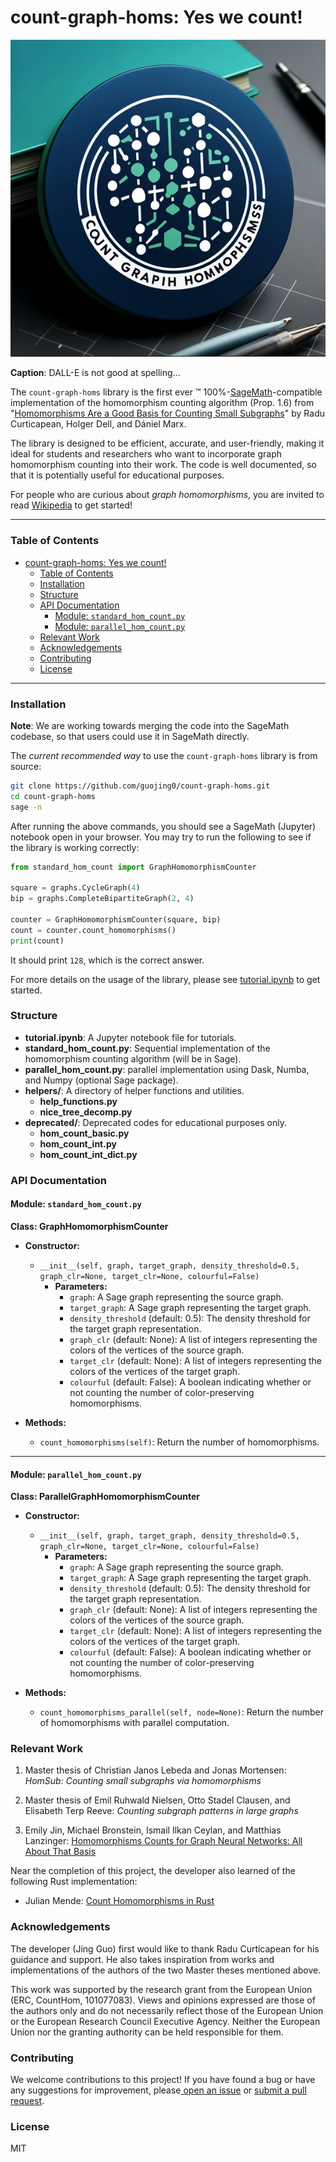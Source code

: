 # count-graph-homs: Yes we count!

![Count!](/images/logo.png)

**Caption**: DALL-E is not good at spelling...

The `count-graph-homs` library is the first ever :tm: 100%-[SageMath](https://www.sagemath.org/)-compatible implementation of the homomorphism counting algorithm (Prop. 1.6) from "[Homomorphisms Are a Good Basis for Counting Small Subgraphs](https://arxiv.org/abs/1705.01595)" by Radu Curticapean, Holger Dell, and Dániel Marx.

The library is designed to be efficient, accurate, and user-friendly, making it ideal for students and researchers who want to incorporate graph homomorphism counting into their work. The code is well documented, so that it is potentially useful for educational purposes.

For people who are curious about *graph homomorphisms*, you are invited to read [Wikipedia](https://en.wikipedia.org/wiki/Graph_homomorphism) to get started!

---

### Table of Contents

- [count-graph-homs: Yes we count!](#count-graph-homs-yes-we-count)
    - [Table of Contents](#table-of-contents)
    - [Installation](#installation)
    - [Structure](#structure)
    - [API Documentation](#api-documentation)
      - [Module: `standard_hom_count.py`](#module-standard_hom_countpy)
      - [Module: `parallel_hom_count.py`](#module-parallel_hom_countpy)
    - [Relevant Work](#relevant-work)
    - [Acknowledgements](#acknowledgements)
    - [Contributing](#contributing)
    - [License](#license)

---

### Installation

**Note**: We are working towards merging the code into the SageMath codebase, so that users could use it in SageMath directly.

The *current recommended way* to use the `count-graph-homs` library is from source:

```bash
git clone https://github.com/guojing0/count-graph-homs.git
cd count-graph-homs
sage -n
```

After running the above commands, you should see a SageMath (Jupyter) notebook open in your browser. You may try to run the following to see if the library is working correctly:

```python
from standard_hom_count import GraphHomomorphismCounter

square = graphs.CycleGraph(4)
bip = graphs.CompleteBipartiteGraph(2, 4)

counter = GraphHomomorphismCounter(square, bip)
count = counter.count_homomorphisms()
print(count)
```

It should print `128`, which is the correct answer.

For more details on the usage of the library, please see [tutorial.ipynb](/tutorial.ipynb) to get started.

### Structure

- **tutorial.ipynb**: A Jupyter notebook file for tutorials.
- **standard_hom_count.py**: Sequential implementation of the homomorphism counting algorithm (will be in Sage).
- **parallel_hom_count.py**: parallel implementation using Dask, Numba, and Numpy (optional Sage package).
- **helpers/**: A directory of helper functions and utilities.
  - **help_functions.py**
  - **nice_tree_decomp.py**
- **deprecated/**: Deprecated codes for educational purposes only.
  - **hom_count_basic.py**
  - **hom_count_int.py**
  - **hom_count_int_dict.py**

### API Documentation

#### Module: `standard_hom_count.py`

**Class: GraphHomomorphismCounter**

- **Constructor:**
  - `__init__(self, graph, target_graph, density_threshold=0.5, graph_clr=None, target_clr=None, colourful=False)`
    - **Parameters:**
      - `graph`: A Sage graph representing the source graph.
      - `target_graph`: A Sage graph representing the target graph.
      - `density_threshold` (default: 0.5): The density threshold for the target graph representation.
      - `graph_clr` (default: None): A list of integers representing the colors of the vertices of the source graph.
      - `target_clr` (default: None): A list of integers representing the colors of the vertices of the target graph.
      - `colourful` (default: False): A boolean indicating whether or not counting the number of color-preserving homomorphisms.

- **Methods:**
  - `count_homomorphisms(self)`: Return the number of homomorphisms.

---

#### Module: `parallel_hom_count.py`

**Class: ParallelGraphHomomorphismCounter**

- **Constructor:**
  - `__init__(self, graph, target_graph, density_threshold=0.5, graph_clr=None, target_clr=None, colourful=False)`
    - **Parameters:**
      - `graph`: A Sage graph representing the source graph.
      - `target_graph`: A Sage graph representing the target graph.
      - `density_threshold` (default: 0.5): The density threshold for the target graph representation.
      - `graph_clr` (default: None): A list of integers representing the colors of the vertices of the source graph.
      - `target_clr` (default: None): A list of integers representing the colors of the vertices of the target graph.
      - `colourful` (default: False): A boolean indicating whether or not counting the number of color-preserving homomorphisms.

- **Methods:**
  - `count_homomorphisms_parallel(self, node=None)`: Return the number of homomorphisms with parallel computation.

### Relevant Work

1. Master thesis of Christian Janos Lebeda and Jonas Mortensen: *HomSub: Counting small subgraphs via homomorphisms*

2. Master thesis of Emil Ruhwald Nielsen, Otto Stadel Clausen, and Elisabeth Terp Reeve: *Counting subgraph patterns in large graphs*

3. Emily Jin, Michael Bronstein, Ismail Ilkan Ceylan, and Matthias Lanzinger: [Homomorphisms Counts for Graph Neural Networks: All About That Basis](https://github.com/ejin700/hombasis-gnn/tree/main)

Near the completion of this project, the developer also learned of the following Rust implementation:

- Julian Mende: [Count Homomorphisms in Rust](https://github.com/julian0804/Counting_Homomorphisms_in_Rust)

### Acknowledgements

The developer (Jing Guo) first would like to thank Radu Curticapean for his guidance and support. He also takes inspiration from works and implementations of the authors of the two Master theses mentioned above.

This work was supported by the research grant from the European Union (ERC, CountHom, 101077083). Views and opinions expressed are those of the authors only and do not necessarily reflect those of the European Union or the European Research Council Executive Agency. Neither the European Union nor the granting authority can be held responsible for them.

### Contributing

We welcome contributions to this project! If you have found a bug or have any suggestions for improvement, please[ open an issue](https://github.com/guojing0/count-graph-homs/issues/new) or [submit a pull request](https://github.com/guojing0/count-graph-homs/compare).

### License

MIT
